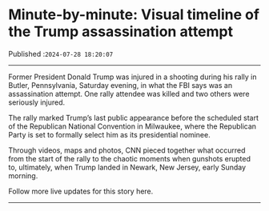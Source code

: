 # Minute-by-minute: Visual timeline of the Trump assassination attempt

Published :`2024-07-28 18:20:07`

---

Former President Donald Trump was injured in a shooting during his rally in Butler, Pennsylvania, Saturday evening, in what the FBI says was an assassination attempt. One rally attendee was killed and two others were seriously injured.

The rally marked Trump’s last public appearance before the scheduled start of the Republican National Convention in Milwaukee, where the Republican Party is set to formally select him as its presidential nominee.

Through videos, maps and photos, CNN pieced together what occurred from the start of the rally to the chaotic moments when gunshots erupted to, ultimately, when Trump landed in Newark, New Jersey, early Sunday morning.

Follow more live updates for this story here.

---

